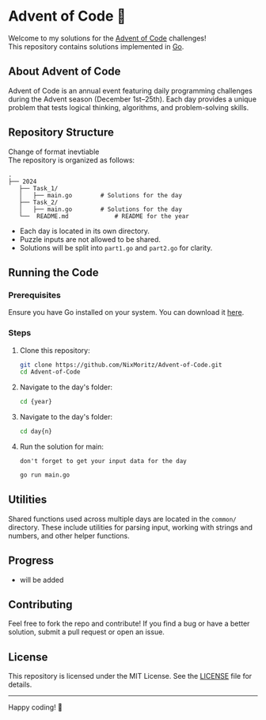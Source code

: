 # Advent of Code 🎄

Welcome to my solutions for the [Advent of Code](https://adventofcode.com/) challenges!  
This repository contains solutions implemented in [Go](https://golang.org/).

## About Advent of Code

Advent of Code is an annual event featuring daily programming challenges during the Advent season (December 1st–25th). Each day provides a unique problem that tests logical thinking, algorithms, and problem-solving skills.

## Repository Structure

Change of format inevtiable  
The repository is organized as follows:

```
.
├── 2024
   ├── Task_1/
   │   ├── main.go        # Solutions for the day
   ├── Task_2/
   │   ├── main.go        # Solutions for the day
   └──  README.md             # README for the year

```

- Each day is located in its own directory.
- Puzzle inputs are not allowed to be shared.
- Solutions will be split into `part1.go` and `part2.go` for clarity.

## Running the Code

### Prerequisites

Ensure you have Go installed on your system. You can download it [here](https://golang.org/dl/).

### Steps

1. Clone this repository:

   ```bash
   git clone https://github.com/NixMoritz/Advent-of-Code.git
   cd Advent-of-Code
   ```

2. Navigate to the day's folder:

   ```bash
   cd {year}
   ```

3. Navigate to the day's folder:

   ```bash
   cd day{n}
   ```

4. Run the solution for main:

   `don't forget to get your input data for the day`

   ```bash
   go run main.go
   ```

## Utilities

Shared functions used across multiple days are located in the `common/` directory. These include utilities for parsing input, working with strings and numbers, and other helper functions.

## Progress

- will be added

## Contributing

Feel free to fork the repo and contribute! If you find a bug or have a better solution, submit a pull request or open an issue.

## License

This repository is licensed under the MIT License. See the [LICENSE](LICENSE) file for details.

---

Happy coding! 🎅
